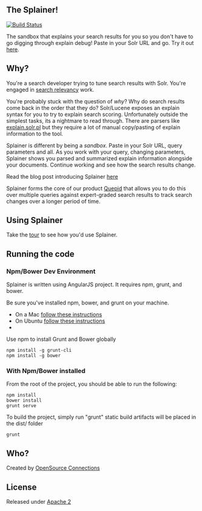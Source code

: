 ## The Splainer!

[![Build Status](https://travis-ci.org/o19s/splainer.svg)](https://travis-ci.org/o19s/splainer)

The sandbox that explains your search results for you so you don't have to go digging through explain debug! Paste in your Solr URL and go. Try it out [here](http://splainer.io). 

## Why?

You're a search developer trying to tune search results with Solr. You're engaged in [search relevancy](http://opensourceconnections.com/blog/2014/06/10/what-is-search-relevancy/) work. 

You're probably stuck with the question of *why*? Why do search results come back in the order that they do? Solr/Lucene exposes an explain syntax for you to try to explain search scoring. Unfortunately outside the simplest tasks, its a nightmare to read through. There are parsers like [explain.solr.pl](http://explain.solr.pl) but they require a lot of manual copy/pasting of explain information to the tool.

Splainer is different by being a *sandbox*. Paste in your Solr URL, query parameters and all. As you work with your query, changing parameters, Splainer shows you parsed and summarized explain information alongside your documents. Continue working and see how the search results change. 

Read the blog post introducing Splainer [here](http://opensourceconnections.com/blog/2014/08/18/introducing-splainer-the-open-source-search-sandbox-that-tells-you-why/)

Splainer forms the core of our product [Quepid](http://quepid.com) that allows you to do this over multiple queries against expert-graded search results to track search changes over a longer period of time.

## Using Splainer

Take the [tour](http://splainer.io/help.html) to see how you'd use Splainer.

## Running the code

### Npm/Bower Dev Environment

Splainer is written using AngularJS project. It requires npm, grunt, and bower. 

Be sure you've installed npm, bower, and grunt on your machine. 

* On a Mac [follow these instructions](http://thechangelog.com/install-node-js-with-homebrew-on-os-x/)
* On Ubuntu [follow these instructions](https://rtcamp.com/tutorials/nodejs/node-js-npm-install-ubuntu/)
* 
Use npm to install Grunt and Bower globally

    npm install -g grunt-cli
    npm install -g bower
    
### With Npm/Bower installed

From the root of the project, you should be able to run the following:

    npm install
    bower install
    grunt serve
    
To build the project, simply run "grunt" static build artifacts will be placed in the dist/ folder

    grunt

## Who?

Created by [OpenSource Connections](http://opensourceconnections.com)

## License

Released under [Apache 2](LICENSE.txt)
